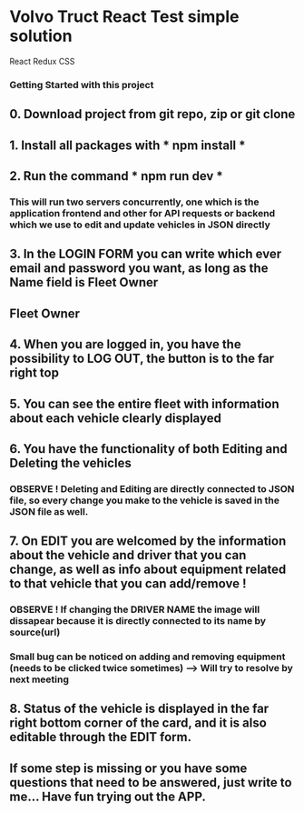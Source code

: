 # Volvo Truct React Test simple solution
React Redux CSS

### Getting Started with this project

## 0. Download project from git repo, zip or git clone

## 1. Install all packages with * npm install *

## 2. Run the command * npm run dev *
### This will run two servers concurrently, one which is the application frontend and other for API requests or backend which we use to edit and update vehicles in JSON directly

## 3. In the LOGIN FORM you can write which ever email and password you want, as long as the Name field is Fleet Owner
## Fleet Owner 

## 4. When you are logged in, you have the possibility to LOG OUT, the button is to the far right top

## 5. You can see the entire fleet with information about each vehicle clearly displayed

## 6. You have the functionality of both Editing and Deleting the vehicles
### OBSERVE ! Deleting and Editing are directly connected to JSON file, so every change you make to the vehicle is saved in the JSON file as well. 

## 7. On EDIT you are welcomed by the information about the vehicle and driver that you can change, as well as info about equipment related to that vehicle that you can add/remove !
### OBSERVE ! If changing the DRIVER NAME the image will dissapear because it is directly connected to its name by source(url)

### Small bug can be noticed on adding and removing equipment (needs to be clicked twice sometimes) --> Will try to resolve by next meeting

## 8. Status of the vehicle is displayed in the far right bottom corner of the card, and it is also editable through the EDIT form. 

## If some step is missing or you have some questions that need to be answered, just write to me... Have fun trying out the APP. 
